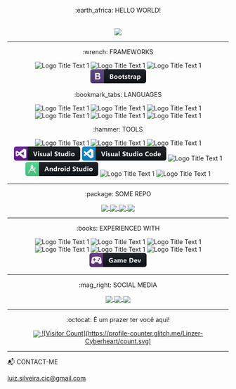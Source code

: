 <p align="center"> :earth_africa: HELLO WORLD! </p>

 <br>
 
<div align="center">
 <a href="https://github.com/Linzer-Cyberheart">
   <img align="center" src="https://github-readme-stats.vercel.app/api?username=linzer-cyberheart&count_private=true&show_icons=true&theme=radical" />
 </a> 
</div>

<hr>

<p align="center"> :wrench: FRAMEWORKS </p>

<p align="center">
 <img src="https://raw.githubusercontent.com/MikeCodesDotNET/ColoredBadges/master/png/dev/frameworks/godot.png" alt="Logo Title Text 1">
 <img src="https://raw.githubusercontent.com/MikeCodesDotNET/ColoredBadges/master/png/dev/frameworks/nodejs.png" alt="Logo Title Text 1">
 <img src="https://raw.githubusercontent.com/MikeCodesDotNET/ColoredBadges/master/png/dev/frameworks/react.png" alt="Logo Title Text 1">
 <img src="https://raw.githubusercontent.com/MikeCodesDotNET/ColoredBadges/master/png/dev/frameworks/bootstrap.png" alt="Logo Title Text 1">
</p>

 
 
 <p align="center"> :bookmark_tabs: LANGUAGES </p>
 
 <p align="center">
  <img src="https://github.com/MikeCodesDotNET/ColoredBadges/blob/master/png/dev/languages/csharp.png" alt="Logo Title Text 1">
  <img src="https://github.com/MikeCodesDotNET/ColoredBadges/blob/master/png/dev/languages/css3.png" alt="Logo Title Text 1">
  <img src="https://github.com/MikeCodesDotNET/ColoredBadges/blob/master/png/dev/languages/html.png" alt="Logo Title Text 1">
  <img src="https://github.com/MikeCodesDotNET/ColoredBadges/blob/master/png/dev/languages/java.png" alt="Logo Title Text 1">
  <img src="https://github.com/MikeCodesDotNET/ColoredBadges/blob/master/png/dev/languages/js.png" alt="Logo Title Text 1">
  <img src="https://github.com/MikeCodesDotNET/ColoredBadges/blob/master/png/dev/languages/python.png" alt="Logo Title Text 1">
 </p>
 
 
 
  <p align="center"> :hammer: TOOLS </p>
 
 <p align="center">
  <img src="https://raw.githubusercontent.com/MikeCodesDotNET/ColoredBadges/master/png/dev/tools/jetbrains_intellij.png" alt="Logo Title Text 1">
  <img src="https://raw.githubusercontent.com/MikeCodesDotNET/ColoredBadges/master/png/dev/tools/jetbrains_pycharm.png" alt="Logo Title Text 1">
  <img src="https://raw.githubusercontent.com/MikeCodesDotNET/ColoredBadges/master/png/dev/tools/powershell.png" alt="Logo Title Text 1">
  <img src="https://raw.githubusercontent.com/MikeCodesDotNET/ColoredBadges/master/png/dev/tools/visualstudio.png" alt="Logo Title Text 1">
  <img src="https://raw.githubusercontent.com/MikeCodesDotNET/ColoredBadges/master/png/dev/tools/visualstudio_code.png" alt="Logo Title Text 1">
  <img src="https://raw.githubusercontent.com/MikeCodesDotNET/ColoredBadges/master/png/dev/tools/vmware.png" alt="Logo Title Text 1">
  <img src="https://raw.githubusercontent.com/MikeCodesDotNET/ColoredBadges/master/png/dev/tools/android_studio.png" alt="Logo Title Text 1">
  <img src="https://raw.githubusercontent.com/MikeCodesDotNET/ColoredBadges/master/png/dev/tools/eclipse.png" alt="Logo Title Text 1">
  <img src="https://raw.githubusercontent.com/MikeCodesDotNET/ColoredBadges/master/png/dev/tools/bash.png" alt="Logo Title Text 1">
 </p>


<hr>

 <p align="center"> :package: SOME REPO <p/>
  
<div align="center">
 
  <a href="https://github.com/Linzer-Cyberheart/GODOT-GDScript-Parte-I">
    <img align="center" src="https://github-readme-stats.vercel.app/api/pin/?username=linzer-cyberheart&theme=radical&repo=GODOT-GDScript-Parte-I" />
  </a>

  <a href="https://github.com/Linzer-Cyberheart/GODOT-GDScript-Parte-II">
    <img align="center" src="https://github-readme-stats.vercel.app/api/pin/?username=linzer-cyberheart&theme=radical&repo=GODOT-GDScript-Parte-II" />
  </a>

  <a href="https://github.com/Linzer-Cyberheart/GODOT-GDScript-Parte-III">
    <img align="center" src="https://github-readme-stats.vercel.app/api/pin/?username=linzer-cyberheart&theme=radical&repo=GODOT-GDScript-Parte-III" />
  </a>

  <a href="https://github.com/Linzer-Cyberheart/OKUNO">
    <img align="center" src="https://github-readme-stats.vercel.app/api/pin/?username=linzer-cyberheart&theme=radical&repo=OKUNO" />
  </a>
  
 </div>

 <hr>
 
  <p align="center"> :books: EXPERIENCED WITH </p>
 
 <p align="center">
  <img src="https://raw.githubusercontent.com/MikeCodesDotNET/ColoredBadges/master/png/dev/misc/desktop.png" alt="Logo Title Text 1">
  <img src="https://raw.githubusercontent.com/MikeCodesDotNET/ColoredBadges/master/png/dev/misc/mobile.png" alt="Logo Title Text 1">
  <img src="https://raw.githubusercontent.com/MikeCodesDotNET/ColoredBadges/master/png/dev/misc/tablet.png" alt="Logo Title Text 1">
  <img src="https://raw.githubusercontent.com/MikeCodesDotNET/ColoredBadges/master/png/dev/misc/web.png" alt="Logo Title Text 1">
  <img src="https://raw.githubusercontent.com/MikeCodesDotNET/ColoredBadges/master/png/dev/misc/iot.png" alt="Logo Title Text 1">
  <img src="https://raw.githubusercontent.com/MikeCodesDotNET/ColoredBadges/master/png/dev/misc/security.png" alt="Logo Title Text 1">
  <img src="https://raw.githubusercontent.com/MikeCodesDotNET/ColoredBadges/master/png/dev/misc/gamedev.png" alt="Logo Title Text 1">
 </p>
 
 <hr>

  <p align="center"> :mag_right: SOCIAL MEDIA <p/>

<div align="center">
 
  <a align="center" href="https://www.linkedin.com/in/luizfernandoss/">
    <img align="center" src="https://raw.githubusercontent.com/MikeCodesDotNET/ColoredBadges/master/png/social/linkedin.png" />
  </a>

  <a href="hhttps://www.instagram.com/linzer_cyberheart/">
    <img align="center" src="https://raw.githubusercontent.com/MikeCodesDotNET/ColoredBadges/master/png/social/instagram.png" />
  </a>

  <a href="https://www.youtube.com/channel/UCKsQt2-ymitctFnlfbxxkHA">
    <img align="center" src="https://raw.githubusercontent.com/MikeCodesDotNET/ColoredBadges/master/png/streaming/youtube.png" />
  </a>
  
 </div>
 
 <hr>
 
<p align="center"> :octocat: É um prazer ter você aqui! </p>
  
<div align="center">
 <a align="center" href="http://hits.dwyl.com/Linzer-Cyberheart/GODOT-GDScript-Parte-I">
   <img align="center" src="http://hits.dwyl.com/Linzer-Cyberheart/GODOT-GDScript-Parte-I.svg" />
  ![Visitor Count](https://profile-counter.glitch.me/Linzer-Cyberheart/count.svg)
 </a>
</div>

<hr>

:mailbox_with_mail: CONTACT-ME

luiz.silveira.cic@gmail.com

